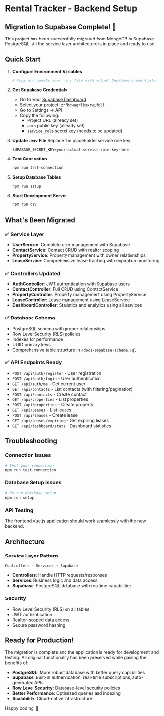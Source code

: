 # Rental Tracker - Backend Setup

## Migration to Supabase Complete! 🎉

This project has been successfully migrated from MongoDB to Supabase PostgreSQL. All the service layer architecture is in place and ready to use.

## Quick Start

1. **Configure Environment Variables**
   ```bash
   # Copy and update your .env file with actual Supabase credentials
   ```

2. **Get Supabase Credentials**
   - Go to your [Supabase Dashboard](https://supabase.com/dashboard)
   - Select your project: `zrfhdwagrlksxrwifcll`
   - Go to Settings → API
   - Copy the following:
     - Project URL (already set)
     - `anon` public key (already set)
     - `service_role` secret key (needs to be updated)

3. **Update .env File**
   Replace the placeholder service role key:
   ```env
   SUPABASE_SECRET_KEY=your-actual-service-role-key-here
   ```

4. **Test Connection**
   ```bash
   npm run test-connection
   ```

5. **Setup Database Tables**
   ```bash
   npm run setup
   ```

6. **Start Development Server**
   ```bash
   npm run dev
   ```

## What's Been Migrated

### ✅ Service Layer
- **UserService**: Complete user management with Supabase
- **ContactService**: Contact CRUD with realtor scoping
- **PropertyService**: Property management with owner relationships
- **LeaseService**: Comprehensive lease tracking with expiration monitoring

### ✅ Controllers Updated
- **AuthController**: JWT authentication with Supabase users
- **ContactController**: Full CRUD using ContactService
- **PropertyController**: Property management using PropertyService
- **LeaseController**: Lease management using LeaseService
- **DashboardController**: Statistics and analytics using all services

### ✅ Database Schema
- PostgreSQL schema with proper relationships
- Row Level Security (RLS) policies
- Indexes for performance
- UUID primary keys
- Comprehensive table structure in `/docs/supabase-schema.sql`

### ✅ API Endpoints Ready
- `POST /api/auth/register` - User registration
- `POST /api/auth/login` - User authentication
- `GET /api/auth/me` - Get current user
- `GET /api/contacts` - List contacts (with filtering/pagination)
- `POST /api/contacts` - Create contact
- `GET /api/properties` - List properties
- `POST /api/properties` - Create property
- `GET /api/leases` - List leases
- `POST /api/leases` - Create lease
- `GET /api/leases/expiring` - Get expiring leases
- `GET /api/dashboard/stats` - Dashboard statistics

## Troubleshooting

### Connection Issues
```bash
# Test your connection
npm run test-connection
```

### Database Setup Issues
```bash
# Re-run database setup
npm run setup
```

### API Testing
The frontend Vue.js application should work seamlessly with the new backend.

## Architecture

### Service Layer Pattern
```
Controllers → Services → Supabase
```

- **Controllers**: Handle HTTP requests/responses
- **Services**: Business logic and data access
- **Supabase**: PostgreSQL database with realtime capabilities

### Security
- Row Level Security (RLS) on all tables
- JWT authentication
- Realtor-scoped data access
- Secure password hashing

## Ready for Production!

The migration is complete and the application is ready for development and testing. All original functionality has been preserved while gaining the benefits of:

- **PostgreSQL**: More robust database with better query capabilities
- **Supabase**: Built-in authentication, real-time subscriptions, auto-generated APIs
- **Row Level Security**: Database-level security policies
- **Better Performance**: Optimized queries and indexing
- **Scalability**: Cloud-native infrastructure

Happy coding! 🚀
